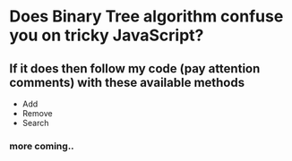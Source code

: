 # Does Binary Tree algorithm confuse you on tricky JavaScript? 

## If it does then follow my code (pay attention comments) with these available methods

* Add
* Remove
* Search

### more coming..